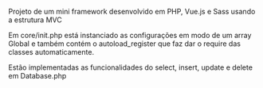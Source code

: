 Projeto de um mini framework desenvolvido em PHP, Vue.js e Sass usando a estrutura MVC

Em core/init.php está instanciado as configurações em modo de um array Global e também contém o
autoload_register que faz dar o require das classes automaticamente.

Estão implementadas as funcionalidades do select, insert, update e delete em Database.php
